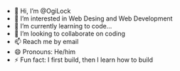 - 👋 Hi, I’m @OgiLock
- 👀 I’m interested in Web Desing and Web Development 
- 🌱 I’m currently learning to code...
- 💞️ I’m looking to collaborate on coding
- 📫 Reach me by email
- 😄 Pronouns: He/him
- ⚡ Fun fact: I first build, then I learn how to build

<!---
OgiLock/OgiLock is a ✨ special ✨ repository because its `README.md` (this file) appears on your GitHub profile.
You can click the Preview link to take a look at your changes.
--->
